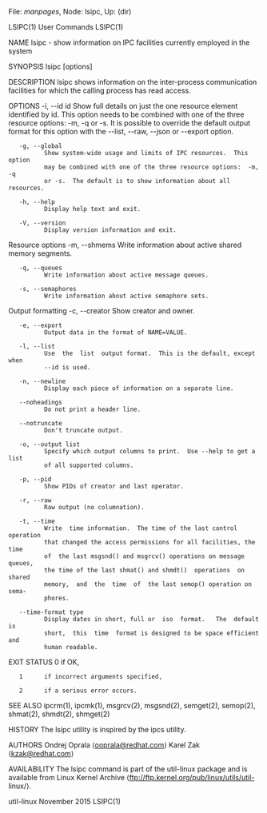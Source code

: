File: *manpages*,  Node: lsipc,  Up: (dir)

LSIPC(1)                         User Commands                        LSIPC(1)



NAME
       lsipc  -  show  information on IPC facilities currently employed in the
       system

SYNOPSIS
       lsipc [options]

DESCRIPTION
       lsipc shows information on the inter-process  communication  facilities
       for which the calling process has read access.

OPTIONS
       -i, --id id
              Show full details on just the one resource element identified by
              id.  This option needs to be combined  with  one  of  the  three
              resource  options: -m, -q or -s.  It is possible to override the
              default output format for this option with  the  --list,  --raw,
              --json or --export option.

       -g, --global
              Show system-wide usage and limits of IPC resources.  This option
              may be combined with one of the three resource options:  -m,  -q
              or -s.  The default is to show information about all resources.

       -h, --help
              Display help text and exit.

       -V, --version
              Display version information and exit.

   Resource options
       -m, --shmems
              Write information about active shared memory segments.

       -q, --queues
              Write information about active message queues.

       -s, --semaphores
              Write information about active semaphore sets.

   Output formatting
       -c, --creator
              Show creator and owner.

       -e, --export
              Output data in the format of NAME=VALUE.

       -l, --list
              Use  the  list  output format.  This is the default, except when
              --id is used.

       -n, --newline
              Display each piece of information on a separate line.

       --noheadings
              Do not print a header line.

       --notruncate
              Don't truncate output.

       -o, --output list
              Specify which output columns to print.  Use --help to get a list
              of all supported columns.

       -p, --pid
              Show PIDs of creator and last operator.

       -r, --raw
              Raw output (no columnation).

       -t, --time
              Write  time information.  The time of the last control operation
              that changed the access permissions for all facilities, the time
              of  the last msgsnd() and msgrcv() operations on message queues,
              the time of the last shmat() and shmdt()  operations  on  shared
              memory,  and  the  time  of  the last semop() operation on sema‐
              phores.

       --time-format type
              Display dates in short, full or  iso  format.   The  default  is
              short,  this  time  format is designed to be space efficient and
              human readable.


EXIT STATUS
       0      if OK,

       1      if incorrect arguments specified,

       2      if a serious error occurs.

SEE ALSO
       ipcrm(1),  ipcmk(1),   msgrcv(2),   msgsnd(2),   semget(2),   semop(2),
       shmat(2), shmdt(2), shmget(2)

HISTORY
       The lsipc utility is inspired by the ipcs utility.

AUTHORS
       Ondrej Oprala ⟨ooprala@redhat.com⟩
       Karel Zak ⟨kzak@redhat.com⟩


AVAILABILITY
       The  lsipc  command  is part of the util-linux package and is available
       from Linux Kernel  Archive  ⟨ftp://ftp.kernel.org/pub/linux/utils/util-
       linux/⟩.



util-linux                       November 2015                        LSIPC(1)
